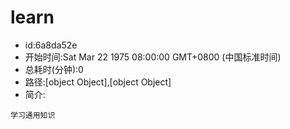 # learn

- id:6a8da52e
- 开始时间:Sat Mar 22 1975 08:00:00 GMT+0800 (中国标准时间)
- 总耗时(分钟):0
- 路径:[object Object],[object Object]
- 简介:
~~~
学习通用知识

~~~

